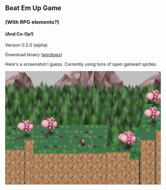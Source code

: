 ## Beat Em Up Game
### (With RPG elements?)
#### (And Co-Op!)

Version 0.2.0 (alpha)

Download binary ([windows](../../raw/master/bin/beu.exe))

Here's a screenshot I guess. Currently using tons of open gameart sprites.

![screenshot](./screenshot.jpg)


